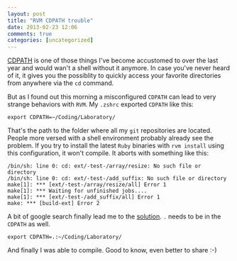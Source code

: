 ```yaml
---
layout: post
title: "RVM CDPATH trouble"
date: 2013-02-23 12:06
comments: true
categories: [uncategorized]
---
```

[CDPATH](http://hints.macworld.com/article.php?story=2005031814311425) is one of those things I've become accustomed to over the last year and would wan't a shell without it anymore. In case you've never heard of it, it gives you the possiblity to quickly access your favorite directories from anywhere via the `cd` command.

But as I found out this morning a misconfigured `CDPATH` can lead to very strange behaviors with `RVM`. My `.zshrc` exported `CDPATH` like this:
```
export CDPATH=~/Coding/Laboratory/
```
That's the path to the folder where all my `git` repositories are located. People more versed with a shell environment probably already see the problem. If you try to install the latest `Ruby` binaries with `rvm install` using this configuration, it won't compile. It aborts with something like this:
```
/bin/sh: line 0: cd: ext/-test-/array/resize: No such file or directory
/bin/sh: line 0: cd: ext/-test-/add_suffix: No such file or directory
make[1]: *** [ext/-test-/array/resize/all] Error 1
make[1]: *** Waiting for unfinished jobs....
make[1]: *** [ext/-test-/add_suffix/all] Error 1
make: *** [build-ext] Error 2
```
A bit of google search finally lead me to the [solution](http://stackoverflow.com/questions/12885548/unable-to-build-ruby-1-9-3-on-lion). `.` needs to be in the `CDPATH` as well.

```
export CDPATH=.:~/Coding/Laboratory/
```

And finally I was able to compile. Good to know, even better to share :-)
